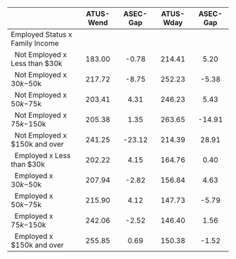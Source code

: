 
|                      |    ATUS-Wend |     ASEC-Gap |    ATUS-Wday |     ASEC-Gap |
| -------------------- | :----------: | :----------: | :----------: | :----------: |
| Employed Status x Family Income |              |              |              |              |
| &nbsp;&nbsp;Not Employed x Less than $30k |       183.00 |        -0.78 |       214.41 |         5.20 |
| &nbsp;&nbsp;Not Employed x $30k-$50k |       217.72 |        -8.75 |       252.23 |        -5.38 |
| &nbsp;&nbsp;Not Employed x $50k-$75k |       203.41 |         4.31 |       246.23 |         5.43 |
| &nbsp;&nbsp;Not Employed x $75k-$150k |       205.38 |         1.35 |       263.65 |       -14.91 |
| &nbsp;&nbsp;Not Employed x $150k and over |       241.25 |       -23.12 |       214.39 |        28.91 |
| &nbsp;&nbsp;Employed x Less than $30k |       202.22 |         4.15 |       164.76 |         0.40 |
| &nbsp;&nbsp;Employed x $30k-$50k |       207.94 |        -2.82 |       156.84 |         4.63 |
| &nbsp;&nbsp;Employed x $50k-$75k |       215.90 |         4.12 |       147.73 |        -5.79 |
| &nbsp;&nbsp;Employed x $75k-$150k |       242.06 |        -2.52 |       146.40 |         1.56 |
| &nbsp;&nbsp;Employed x $150k and over |       255.85 |         0.69 |       150.38 |        -1.52 |

